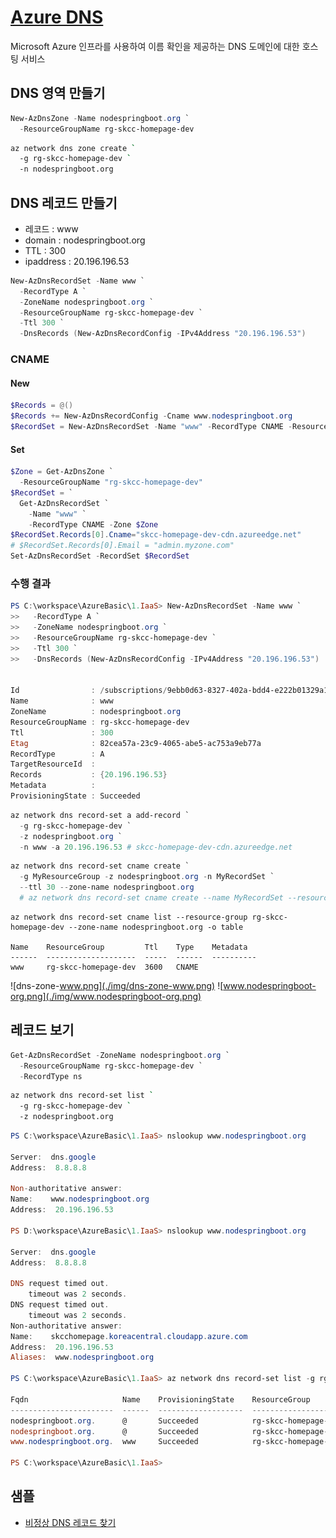 # [Azure DNS](https://docs.microsoft.com/ko-kr/azure/dns/dns-overview)  
Microsoft Azure 인프라를 사용하여 이름 확인을 제공하는 DNS 도메인에 대한 호스팅 서비스


## DNS 영역 만들기
```powershell
New-AzDnsZone -Name nodespringboot.org `
  -ResourceGroupName rg-skcc-homepage-dev
```
```bash
az network dns zone create `
  -g rg-skcc-homepage-dev `
  -n nodespringboot.org
```

## DNS 레코드 만들기
- 레코드 : www
- domain : nodespringboot.org
- TTL : 300
- ipaddress : 20.196.196.53
```powershell
New-AzDnsRecordSet -Name www `
  -RecordType A `
  -ZoneName nodespringboot.org `
  -ResourceGroupName rg-skcc-homepage-dev `
  -Ttl 300 `
  -DnsRecords (New-AzDnsRecordConfig -IPv4Address "20.196.196.53")
```
### CNAME
#### New
```powershell
$Records = @()
$Records += New-AzDnsRecordConfig -Cname www.nodespringboot.org
$RecordSet = New-AzDnsRecordSet -Name "www" -RecordType CNAME -ResourceGroupName "rg-skcc-homepage-dev" -TTL 3600 -ZoneName "nodespringboot.org" -DnsRecords $Records
```
#### Set
```powershell
$Zone = Get-AzDnsZone `
  -ResourceGroupName "rg-skcc-homepage-dev"
$RecordSet = `
  Get-AzDnsRecordSet `
    -Name "www" `
    -RecordType CNAME -Zone $Zone
$RecordSet.Records[0].Cname="skcc-homepage-dev-cdn.azureedge.net"
# $RecordSet.Records[0].Email = "admin.myzone.com"
Set-AzDnsRecordSet -RecordSet $RecordSet
```


### 수행 결과
```powershell
PS C:\workspace\AzureBasic\1.IaaS> New-AzDnsRecordSet -Name www `
>>   -RecordType A `
>>   -ZoneName nodespringboot.org `
>>   -ResourceGroupName rg-skcc-homepage-dev `
>>   -Ttl 300 `
>>   -DnsRecords (New-AzDnsRecordConfig -IPv4Address "20.196.196.53")


Id                : /subscriptions/9ebb0d63-8327-402a-bdd4-e222b01329a1/resourceGroups/rg-skcc-homepage-dev/providers/Microsoft.Network/dnszones/nodespringboot.org/A/www
Name              : www
ZoneName          : nodespringboot.org
ResourceGroupName : rg-skcc-homepage-dev
Ttl               : 300
Etag              : 82cea57a-23c9-4065-abe5-ac753a9eb77a
RecordType        : A
TargetResourceId  : 
Records           : {20.196.196.53}
Metadata          : 
ProvisioningState : Succeeded
```
```powershell
az network dns record-set a add-record `
  -g rg-skcc-homepage-dev `
  -z nodespringboot.org `
  -n www -a 20.196.196.53 # skcc-homepage-dev-cdn.azureedge.net
```
```powershell
az network dns record-set cname create `
  -g MyResourceGroup -z nodespringboot.org -n MyRecordSet `
  --ttl 30 --zone-name nodespringboot.org
  # az network dns record-set cname create --name MyRecordSet --resource-group MyResourceGroup --ttl 30 --zone-name www.mysite.com
```
```
az network dns record-set cname list --resource-group rg-skcc-homepage-dev --zone-name nodespringboot.org -o table       

Name    ResourceGroup         Ttl    Type    Metadata
------  --------------------  -----  ------  ----------
www     rg-skcc-homepage-dev  3600   CNAME
```


![dns-zone-www.png](./img/dns-zone-www.png)
![www.nodespringboot-org.png](./img/www.nodespringboot-org.png)


## 레코드 보기
```powershell
Get-AzDnsRecordSet -ZoneName nodespringboot.org `
  -ResourceGroupName rg-skcc-homepage-dev `
  -RecordType ns
```
```bash
az network dns record-set list `
  -g rg-skcc-homepage-dev `
  -z nodespringboot.org
```
```powershell
PS C:\workspace\AzureBasic\1.IaaS> nslookup www.nodespringboot.org

Server:  dns.google
Address:  8.8.8.8

Non-authoritative answer:
Name:    www.nodespringboot.org
Address:  20.196.196.53

PS D:\workspace\AzureBasic\1.IaaS> nslookup www.nodespringboot.org

Server:  dns.google
Address:  8.8.8.8

DNS request timed out.
    timeout was 2 seconds.
DNS request timed out.
    timeout was 2 seconds.
Non-authoritative answer:
Name:    skcchomepage.koreacentral.cloudapp.azure.com
Address:  20.196.196.53
Aliases:  www.nodespringboot.org

PS C:\workspace\AzureBasic\1.IaaS> az network dns record-set list -g rg-skcc-homepage-dev -z nodespringboot.org -o table

Fqdn                     Name    ProvisioningState    ResourceGroup         Ttl
-----------------------  ------  -------------------  --------------------  ------
nodespringboot.org.      @       Succeeded            rg-skcc-homepage-dev  172800
nodespringboot.org.      @       Succeeded            rg-skcc-homepage-dev  3600
www.nodespringboot.org.  www     Succeeded            rg-skcc-homepage-dev  3600

PS C:\workspace\AzureBasic\1.IaaS>
```
## 샘플
- [비정상 DNS 레코드 찾기](abnormal-dns-record.ps1)
